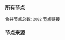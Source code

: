 ### 所有节点
合并节点总数: `2082`
[节点链接](https://raw.githubusercontent.com/rzhy1/11/master/sub/sub_merge_base64.txt)

### 节点来源